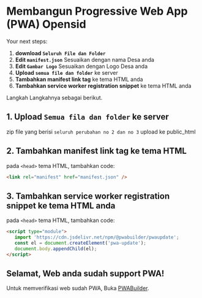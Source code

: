 # Membangun Progressive Web App (PWA) Opensid

Your next steps:
1. **download `Seluruh File dan Folder`**
2. **Edit `manifest.json`** Sesuaikan dengan nama Desa anda
3. **Edit `Gambar Logo`** Sesuaikan dengan Logo Desa anda
4. **Upload `semua file dan folder`** ke server
5. **Tambahkan manifest link tag** ke tema HTML anda 
6. **Tambahkan service worker registration snippet** ke tema HTML anda

Langkah Langkahnya sebagai berikut.

## 1. Upload `Semua fila dan folder` ke server

zip file yang berisi `seluruh perubahan no 2 dan no 3` upload ke public_html

## 2. Tambahkan manifest link tag ke tema HTML

pada `<head>` tema HTML, tambahkan code:

```html
<link rel="manifest" href="manifest.json" />
```

## 3. Tambahkan service worker registration snippet ke tema HTML anda

pada `<head>` tema HTML, tambahkan code:

```html
<script type="module">
   import 'https://cdn.jsdelivr.net/npm/@pwabuilder/pwaupdate';
   const el = document.createElement('pwa-update');
   document.body.appendChild(el);
</script>
```

## Selamat, Web anda sudah support PWA!

Untuk memverifikasi web sudah PWA, Buka [PWABuilder](https://pwabuilder.com).
